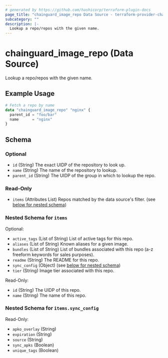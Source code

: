 ```yaml
---
# generated by https://github.com/hashicorp/terraform-plugin-docs
page_title: "chainguard_image_repo Data Source - terraform-provider-chainguard"
subcategory: ""
description: |-
  Lookup a repo/repos with the given name.
---
```


# chainguard_image_repo (Data Source)

Lookup a repo/repos with the given name.

## Example Usage

```terraform
# Fetch a repo by name
data "chainguard_image_repo" "nginx" {
  parent_id = "foo/bar"
  name      = "nginx"
}
```

<!-- schema generated by tfplugindocs -->
## Schema

### Optional

- `id` (String) The exact UIDP of the repository to look up.
- `name` (String) The name of the repository to lookup.
- `parent_id` (String) The UIDP of the group in which to lookup the repo.

### Read-Only

- `items` (Attributes List) Repos matched by the data source's filter. (see [below for nested schema](#nestedatt--items))

<a id="nestedatt--items"></a>
### Nested Schema for `items`

Optional:

- `active_tags` (List of String) List of active tags for this repo.
- `aliases` (List of String) Known aliases for a given image.
- `bundles` (List of String) List of bundles associated with this repo (a-z freeform keywords for sales purposes).
- `readme` (String) The README for this repo.
- `sync_config` (Object) (see [below for nested schema](#nestedatt--items--sync_config))
- `tier` (String) Image tier associated with this repo.

Read-Only:

- `id` (String) The UIDP of this repo.
- `name` (String) The name of this repo.

<a id="nestedatt--items--sync_config"></a>
### Nested Schema for `items.sync_config`

Read-Only:

- `apko_overlay` (String)
- `expiration` (String)
- `source` (String)
- `sync_apks` (Boolean)
- `unique_tags` (Boolean)
